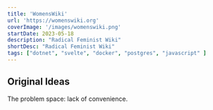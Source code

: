 ```yaml
---
title: 'WomensWiki'
url: 'https://womenswiki.org'
coverImage: '/images/womenswiki.png'
startDate: 2023-05-18
description: "Radical Feminist Wiki"
shortDesc: "Radical Feminist Wiki"
tags: ["dotnet", "svelte", "docker", "postgres", "javascript" ]
---
```


## Original Ideas

The problem space: lack of convenience.